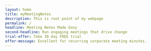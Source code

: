 ```yaml
---
layout: home
title: myMeetingNotes
description: This is root point of my webpage
permalink: /
headline: Meeting Notes Made Easy
second-headline: Run engaging meetings that drive change
trial-offer: Take 30 day FREE trial
offer-message: Excellent for recurring corporate meeting minutes.
---
```

